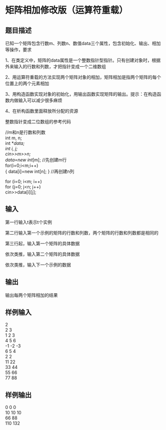 # 矩阵相加修改版（运算符重载）  
  
 ## 题目描述  
 已知一个矩阵包含行数m、列数n、数值data三个属性，包含初始化、输出、相加等操作，要求  
  
 1、在类定义中，矩阵的data属性是一个整数指针型指针。只有创建对象时，根据外来输入的行数和列数，才把指针变成一个二维数组  
  
 2、用运算符重载的方法实现两个矩阵对象的相加，矩阵相加是指两个矩阵的每个位置上的两个元素相加  
  
 3、用构造函数实现对象的初始化，用输出函数实现矩阵的输出。提示：在构造函数内做输入可以减少很多麻烦  
  
 4、在析构函数里面释放所分配的资源  
  
 整数指针变成二位数组的参考代码  
  
 //m和n是行数和列数  
 int m, n;  
 int **data;  
 int i, j;  
 cin>>m>>n;  
 data=new int*[m];  //先创建m行  
 for(i=0;i<m;i++)  
   { data[i]=new int[n]; }  //再创建n列  
  
 for (i=0; i<m; i++)  
   for (j=0; j<n; j++)  
     cin>>data[i][j];  
  
 ## 输入  
 第一行输入t表示t个实例  
  
 第二行输入第一个示例的矩阵的行数和列数，两个矩阵的行数和列数都是相同的  
  
 第三行起，输入第一个矩阵的具体数据  
  
 依次类推，输入第二个矩阵的具体数据  
  
 依次类推，输入下一个示例的数据  
  
 ## 输出  
 输出每两个矩阵相加的结果  
  
 ## 样例输入  
 2  
 2 3  
 1 2 3  
 4 5 6  
 -1 -2 -3  
 6 5 4  
 2 2  
 11 22  
 33 44  
 55 66  
 77 88  
 ## 样例输出  
 0 0 0  
 10 10 10  
 66 88  
 110 132  
  
   
  
